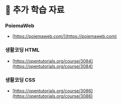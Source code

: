 # 📗  추가 학습 자료

### PoiemaWeb

* [https://poiemaweb.com/](https://poiemaweb.com)

### 생활코딩 HTML

* [https://opentutorials.org/course/3084](https://opentutorials.org/course/3084)

### 생활코딩 CSS

* [https://opentutorials.org/course/3086](https://opentutorials.org/course/3086)
